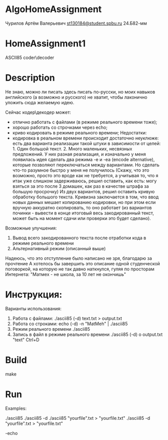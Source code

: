 # AlgoHomeAssignment

Чурилов Артём Валерьевич 
st130184@student.spbu.ru
24.Б82-мм

# HomeAssignment1
ASCII85 coder\decoder

# Description
Не знаю, можно ли писать здесь писать по-русски, но моих навыков английского (а возможно и русского) не хватит, чтобы лаконично уложить сюда желаемую идею. 

Сейчас кодер\декодер может:
 - отлично работать с файлами (в режиме реального времени тоже);
 - хорошо работать со строчками через echo;
 - криво кодировать в режиме реального времени; 
Недостатки:
 - кодировка в реальном времени происходит достаточно неуклюже:
    есть два варианта реализации такой штуки в зависимости от целей:
        1. Один большой текст.
        2. Много маленьких, несвязных предложений.
    У них разная реализация, и изначально у меня появилась идея сделать два режима -e и -ea (encode alternative), которые позволяют переключаться между вариантами.
    Но сделать что-то разумное быстро у меня не получилось
    (Скажу, что это возможно, просто это вроде как не требуется, а учитывая то, что я итак уже слишком задерживаюсь, решил оставить, как есть: могу взяться за это после 3 домашек, как раз в качестве штрафа за большую просрочку)
Из двух вариантов, решил оставить кривую обработку большого текста.
Кривизна заключается в том, что ввод новых данных мешает копированию кодировки, но при этом если вручную аккуратно скопировать, то оно работает (из вариантов починки - вывести в конце итоговый весь закодированный текст, может быть на момент сдачи или проверки это будет сделано).

Возможные улучшения:
1. Вывод всего закодированного текста после отработки кода в режиме реального времени
2. Альтернативный режим (описанный выше)

Надеюсь, что это отступление было написано не зря, благодарю за прочтение
А хотелось бы завершить это описание одной студенческой поговоркой, на которую не так давно наткнулся, гуляя по просторам Интернета:
"Матмех - не школа, за 10 лет не окончишь"

# Инструкция:
Варианты использования:
1. Работа с файлами: 
./ascii85 (-d) text.txt > output.txt
2. Работа со строками:
echo (-d) -n "MatMeh" | ./ascii85 
3. Режим реального времени
./ascii85
4. Запись в файл в режиме реального времени
./ascii85 (-d) o output.txt
"text"
Ctrl+D

# Build
make

# Run
Examples:

./ascii85 
./ascii85 -d
./ascii85 "yourfile".txt > "yourfile.txt"
./ascii85 -d "yourfile".txt > "yourfile.txt"

-echo 